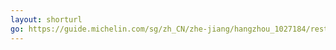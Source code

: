 ```yaml
---
layout: shorturl
go: https://guide.michelin.com/sg/zh_CN/zhe-jiang/hangzhou_1027184/restaurants/affordable/mid-range?sort=distance
---
```

